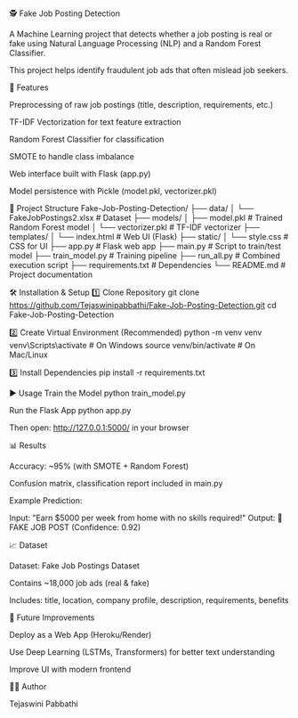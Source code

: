 🕵️ Fake Job Posting Detection

A Machine Learning project that detects whether a job posting is real or fake using Natural Language Processing (NLP) and a Random Forest Classifier.

This project helps identify fraudulent job ads that often mislead job seekers.

📌 Features

Preprocessing of raw job postings (title, description, requirements, etc.)

TF-IDF Vectorization for text feature extraction

Random Forest Classifier for classification

SMOTE to handle class imbalance

Web interface built with Flask (app.py)

Model persistence with Pickle (model.pkl, vectorizer.pkl)

📂 Project Structure
Fake-Job-Posting-Detection/
├── data/
│   └── FakeJobPostings2.xlsx         # Dataset
├── models/
│   ├── model.pkl                     # Trained Random Forest model
│   └── vectorizer.pkl                # TF-IDF vectorizer
├── templates/
│   └── index.html                    # Web UI (Flask)
├── static/
│   └── style.css                     # CSS for UI
├── app.py                            # Flask web app
├── main.py                           # Script to train/test model
├── train_model.py                    # Training pipeline
├── run_all.py                        # Combined execution script
├── requirements.txt                  # Dependencies
└── README.md                         # Project documentation

🛠️ Installation & Setup
1️⃣ Clone Repository
git clone https://github.com/Tejaswinipabbathi/Fake-Job-Posting-Detection.git
cd Fake-Job-Posting-Detection

2️⃣ Create Virtual Environment (Recommended)
python -m venv venv
venv\Scripts\activate   # On Windows
source venv/bin/activate  # On Mac/Linux

3️⃣ Install Dependencies
pip install -r requirements.txt

▶️ Usage
Train the Model
python train_model.py

Run the Flask App
python app.py


Then open: http://127.0.0.1:5000/
 in your browser

📊 Results

Accuracy: ~95% (with SMOTE + Random Forest)

Confusion matrix, classification report included in main.py

Example Prediction:

Input: "Earn $5000 per week from home with no skills required!"
Output: 🚨 FAKE JOB POST (Confidence: 0.92)

📈 Dataset

Dataset: Fake Job Postings Dataset

Contains ~18,000 job ads (real & fake)

Includes: title, location, company profile, description, requirements, benefits

🚀 Future Improvements

Deploy as a Web App (Heroku/Render)

Use Deep Learning (LSTMs, Transformers) for better text understanding

Improve UI with modern frontend

👩‍💻 Author

Tejaswini Pabbathi
